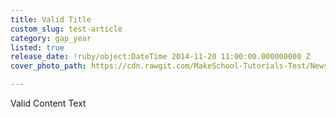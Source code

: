 ```yaml
---
title: Valid Title
custom_slug: test-article
category: gap_year
listed: true
release_date: !ruby/object:DateTime 2014-11-20 11:00:00.000000000 Z
cover_photo_path: https://cdn.rawgit.com/MakeSchool-Tutorials-Test/News_Tests/30c3af45907f8c3a00b62cfbe7edfed43053e618/ed7c8497-3cad-4f37-945a-776802c61b39/cover_photo.png

---
```

Valid Content Text